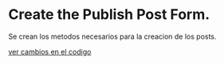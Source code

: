 
# Create the Publish Post Form.

Se crean los metodos necesarios para la creacion de los posts.

[ver cambios en el codigo]()